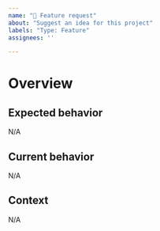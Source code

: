 ```yaml
---
name: "🚀 Feature request"
about: "Suggest an idea for this project"
labels: "Type: Feature"
assignees: ''

---
```


# Overview

## Expected behavior

N/A

## Current behavior

N/A

## Context

N/A
